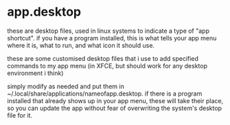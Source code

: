 app.desktop
===========

these are desktop files, used in linux systems to indicate a type of "app shortcut". if you have a program installed, this is what tells your app menu where it is, what to run, and what icon it should use.

these are some customised desktop files that i use to add specified commands to my app menu (in XFCE, but should work for any desktop environment i think)

simply modify as needed and put them in ~/.local/share/applications/nameofapp.desktop. if there is a program installed that already shows up in your app menu, these will take their place, so you can update the app without fear of overwriting the system's desktop file for it.
